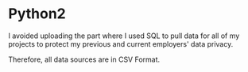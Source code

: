 # Python2


I avoided uploading the part where I used SQL to pull data for all of my projects to protect my previous and current employers' data privacy.


Therefore, all data sources are in CSV Format.
